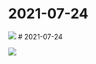# 2021-07-24

<page-tags text="发布于：2021-07-24"></page-tags>

<image-container>
  <img src="./pictures/IMG_20210724_083840.jpg"/>
</image-container># 2021-07-24

<page-tags text="发布于：2021-07-24"></page-tags>

<image-container>
  <img src="./pictures/IMG_20210724_083855.jpg"/>
</image-container>
